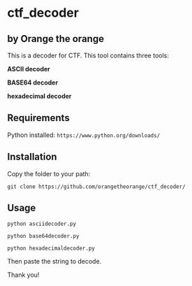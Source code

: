 # ctf_decoder
## by Orange the orange
This is a decoder for CTF. 
This tool contains three tools: 

**ASCII decoder**

**BASE64 decoder**

**hexadecimal decoder**


## Requirements

Python installed:
`https://www.python.org/downloads/`

## Installation
Copy the folder to your path: 

`git clone https://github.com/orangetheorange/ctf_decoder/`

## Usage
`python asciidecoder.py`

`python base64decoder.py`

`python hexadecimaldecoder.py`

Then paste the string to decode.

Thank you!
